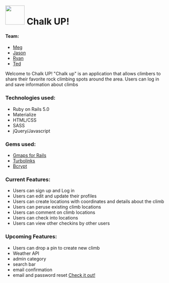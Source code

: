 # <img src="http://findicons.com/files/icons/2770/ios_7_icons/128/climbing.png" height="60"> Chalk UP!

#### Team:

* [Meg](https://github.com/mehgellan)
* [Jason](https://github.com/JsonLitz)
* [Ryan](https://github.com/Ryan-Brenner)
* [Ted](https://github.com/tgrahams101)

Welcome to Chalk UP!
  "Chalk up" is an application that allows climbers to share their favorite rock climbing spots around the area. Users can log in and save information about climbs

### Technologies used:

* Ruby on Rails 5.0
* Materialize
* HTML/CSS
* SASS
* jQuery/Javascript

### Gems used:

* [Gmaps for Rails](http://apneadiving.github.io/ "gmaps for rails")
* [Turbolinks](https://github.com/turbolinks/turbolinks-classic "Turbolinks")
* [Bcrypt](https://github.com/codahale/bcrypt-ruby "bcrypt-ruby")

### Current Features:

* Users can sign up and Log in
* Users can edit and update their profiles
* Users can create locations with coordinates and details about the climb
* Users can peruse existing climb locations
* Users can comment on climb locations
* Users can check into locations
* Users can view other checkins by other users

### Upcoming Features:

* Users can drop a pin to create new climb
* Weather API
* admin category
* search bar
* email confirmation
* email and password reset
[Check it out!](http://chalk-it-up.herokuapp.com/)
